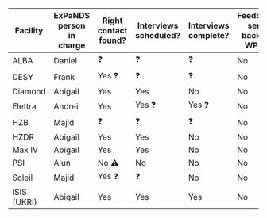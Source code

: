 Facility | ExPaNDS person in charge | Right contact found? | Interviews scheduled? | Interviews complete? | Feedback sent back to WP2?
-|-|-|-|-|-
ALBA | Daniel | :question: | :question: | :question: | No
DESY | Frank | Yes :question: | :question: | :question: | No
Diamond | Abigail | Yes | Yes | No | No
Elettra | Andrei | Yes | Yes :question: | Yes :question: | No | No
HZB | Majid | :question: | :question: | :question: | No |
HZDR | Abigail | Yes | Yes | No | No
Max IV | Abigail | Yes | Yes | No | No
PSI | Alun | No :warning: | No | No | No
Soleil | Majid | Yes :question: | :question: | No | No
ISIS (UKRI) | Abigail | Yes | Yes | Yes | No
